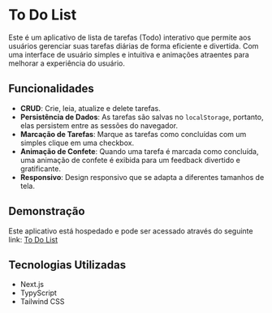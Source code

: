 # To Do List

Este é um aplicativo de lista de tarefas (Todo) interativo que permite aos usuários gerenciar suas tarefas diárias de forma eficiente e divertida. Com uma interface de usuário simples e intuitiva e animações atraentes para melhorar a experiência do usuário.

## Funcionalidades

-   **CRUD**: Crie, leia, atualize e delete tarefas.
-   **Persistência de Dados**: As tarefas são salvas no `localStorage`, portanto, elas persistem entre as sessões do navegador.
-   **Marcação de Tarefas**: Marque as tarefas como concluídas com um simples clique em uma checkbox.
-   **Animação de Confete**: Quando uma tarefa é marcada como concluída, uma animação de confete é exibida para um feedback divertido e gratificante.
-   **Responsivo**: Design responsivo que se adapta a diferentes tamanhos de tela.

## Demonstração

Este aplicativo está hospedado e pode ser acessado através do seguinte link: [To Do List](https://to-do-list-3an5.vercel.app/)

## Tecnologias Utilizadas

-   Next.js
-   TypyScript
-   Tailwind CSS
